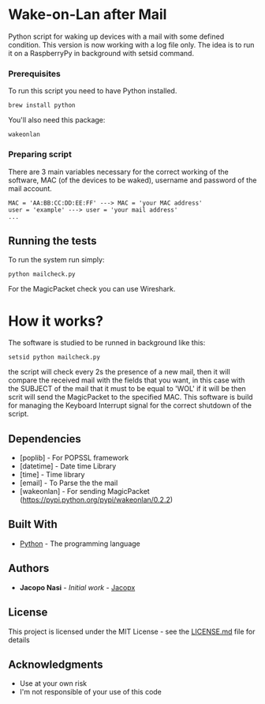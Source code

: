 # Wake-on-Lan after Mail

Python script for waking up devices with a mail with some defined condition.
This version is now working with a log file only. The idea is to run it on a RaspberryPy in background with setsid command.

### Prerequisites

To run this script you need to have Python installed.

```
brew install python
```
You'll also need this package:
```
wakeonlan
```

### Preparing script

There are 3 main variables necessary for the correct working of the software, MAC (of the devices to be waked), username and password of the mail account.
```
MAC = 'AA:BB:CC:DD:EE:FF' ---> MAC = 'your MAC address'
user = 'example' ---> user = 'your mail address'
...
```

## Running the tests

To run the system run simply:
```
python mailcheck.py
```
For the MagicPacket check you can use Wireshark.

# How it works?

The software is studied to be runned in background like this:

```
setsid python mailcheck.py
```
the script will check every 2s the presence of a new mail, then it will compare the received mail with the fields that you want, in this case with the SUBJECT of the mail that it must to be equal to 'WOL' if it will be then scrit will send the MagicPacket to the specified MAC.
This software is build for managing the Keyboard Interrupt signal for the correct shutdown of the script.

## Dependencies

* [poplib] - For POPSSL framework
* [datetime] - Date time Library
* [time] - Time library
* [email] - To Parse the the mail
* [wakeonlan] - For sending MagicPacket (https://pypi.python.org/pypi/wakeonlan/0.2.2)


## Built With

* [Python](http://pythoncentral.io) - The programming language

## Authors

* **Jacopo Nasi** - *Initial work* - [Jacopx](https://github.com/Jacopx)

## License

This project is licensed under the MIT License - see the [LICENSE.md](LICENSE.md) file for details

## Acknowledgments

* Use at your own risk
* I'm not responsible of your use of this code
